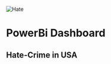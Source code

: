 ![Hate](https://user-images.githubusercontent.com/51001457/122974429-eb93c680-d3af-11eb-8a02-a492e49bc724.jpg)
# PowerBi Dashboard 

## Hate-Crime in USA
